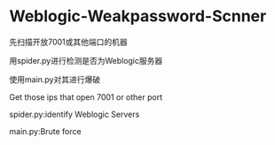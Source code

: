 # Weblogic-Weakpassword-Scnner
先扫描开放7001或其他端口的机器 

用spider.py进行检测是否为Weblogic服务器

使用main.py对其进行爆破

Get those ips that open 7001 or other port

spider.py:identify Weblogic Servers

main.py:Brute force
